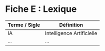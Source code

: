 # Fiche E : Lexique

<!-- 
Objectif : Définir les termes techniques, sigles, et abréviations.
Format : Liste alphabétique.
-->

| Terme / Sigle | Définition |
|---------------|------------|
| IA            | Intelligence Artificielle |
| ...           | ...        | 